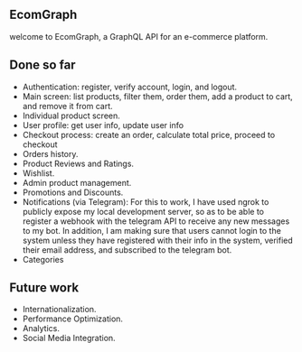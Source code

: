 ## EcomGraph

<p>welcome to EcomGraph, a GraphQL API for an e-commerce platform.</p>

## Done so far

<ul>

<li>
    Authentication: register, verify account, login, and logout.
</li>

<li>
Main screen: list products, filter them, order them, add a product to cart, and remove it from cart.
</li>

<li>
Individual product screen.
</li>

<li>
User profile: get user info, update user info
</li>

<li>
Checkout process: create an order, calculate total price, proceed to checkout
</li>

<li>
Orders history.
</li>

<li>
Product Reviews and Ratings.
</li>

<li>
Wishlist.
</li>

<li>
Admin product management.
</li>

<li>
Promotions and Discounts.
</li>

<li>
Notifications (via Telegram): For this to work, I have used ngrok to publicly expose my local development server, so as to be able to register a webhook with the telegram API to receive any new messages to my bot. In addition, I am making sure that users cannot login to the system unless they have registered with their info in the system, verified their email address, and subscribed to the telegram bot.
</li>

<li>
Categories
</li>

</ul>

## Future work

<ul>

<li>
Internationalization.
</li>

<li>
Performance Optimization.
</li>

<li>
Analytics.
</li>

<li>
Social Media Integration.
</li>

</ul>